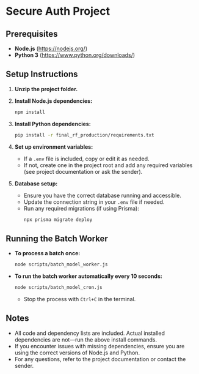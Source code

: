 # Secure Auth Project

## Prerequisites
- **Node.js** (https://nodejs.org/)
- **Python 3** (https://www.python.org/downloads/)

## Setup Instructions

1. **Unzip the project folder.**

2. **Install Node.js dependencies:**
   ```sh
   npm install
   ```

3. **Install Python dependencies:**
   ```sh
   pip install -r final_rf_production/requirements.txt
   ```

4. **Set up environment variables:**
   - If a `.env` file is included, copy or edit it as needed.
   - If not, create one in the project root and add any required variables (see project documentation or ask the sender).

5. **Database setup:**
   - Ensure you have the correct database running and accessible.
   - Update the connection string in your `.env` file if needed.
   - Run any required migrations (if using Prisma):
     ```sh
     npx prisma migrate deploy
     ```

## Running the Batch Worker

- **To process a batch once:**
  ```sh
  node scripts/batch_model_worker.js
  ```

- **To run the batch worker automatically every 10 seconds:**
  ```sh
  node scripts/batch_model_cron.js
  ```

  - Stop the process with `Ctrl+C` in the terminal.

## Notes
- All code and dependency lists are included. Actual installed dependencies are not—run the above install commands.
- If you encounter issues with missing dependencies, ensure you are using the correct versions of Node.js and Python.
- For any questions, refer to the project documentation or contact the sender.
